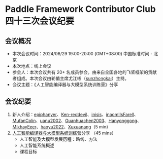 # Paddle Framework Contributor Club 四十三次会议纪要

## 会议概况

- 本次会议时间：2024/08/29 19:00-20:00 (GMT+08:00) 中国标准时间 - 北京
- 本次地点：线上会议
- 参会人：本次会议共有 20+ 名成员参会，由来自全国各地的飞桨框架的贡献者组成。本次会议由轮值主席尤江彬（[sunzhongkai](https://github.com/sunzhongkai588)）主持。
- 会议主题：《人工智能编译器与大模型系统训练营》分享

## 会议纪要

1. 新人介绍：[epiphanyer](https://github.com/epiphanyer)、[Ken-reddevil](https://github.com/Ken-reddevil)、[inisis](https://github.com/inisis)、[inaomIIsFarell](https://github.com/inaomIIsFarell)、[MufanColin](https://github.com/MufanColin)、[uanu2002](https://github.com/uanu2002)、[Guanhuachen2003](https://github.com/Guanhuachen2003)、[Hanyonggong](https://github.com/Hanyonggong)、[MikhayEeer](https://github.com/MikhayEeer)、[haoyu2022](https://github.com/haoyu2022)、[Xuxuanang](https://github.com/Xuxuanang)（5 min）
2. [人工智能编译器与大模型系统训练营](https://opencamp.cn/InfiniTensor/camp/2024summer)分享 （45 mins）
   - 人工智能及大模型发展历程：路线、方法
   - 人工智能系统概述
   - 课程目标

